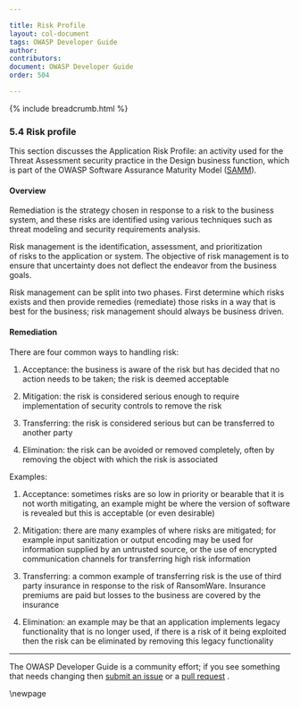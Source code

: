 ```yaml
---

title: Risk Profile
layout: col-document
tags: OWASP Developer Guide
author:
contributors:
document: OWASP Developer Guide
order: 504

---
```


{% include breadcrumb.html %}

### 5.4 Risk profile

This section discusses the Application Risk Profile: an activity used for the Threat Assessment security practice
in the Design business function, which is part of the OWASP Software Assurance Maturity Model ([SAMM][samm]).

#### Overview

Remediation is the strategy chosen in response to a risk to the business system,
and these risks are identified using various techniques such as threat modeling and security requirements analysis.

Risk management is the identification, assessment, and prioritization of risks to the application or system.
The objective of risk management is to ensure that uncertainty does not deflect the endeavor from the business goals.

Risk management can be split into two phases. First determine which risks exists
and then provide remedies (remediate) those risks in a way that is best for the business;
risk management should always be business driven.

#### Remediation

There are four common ways to handling risk:

1. Acceptance: the business is aware of the risk but has decided that no action needs to be taken;
    the risk is deemed acceptable

2. Mitigation: the risk is considered serious enough to require implementation of security controls to remove the risk

3. Transferring: the risk is considered serious but can be transferred to another party

4. Elimination: the risk can be avoided or removed completely,
    often by removing the object with which the risk is associated

Examples:

1. Acceptance: sometimes risks are so low in priority or bearable that it is not worth mitigating,
    an example might be where the version of software is revealed but this is acceptable (or even desirable)

2. Mitigation: there are many examples of where risks are mitigated;
    for example input sanitization or output encoding may be used for information supplied by an untrusted source,
    or the use of encrypted communication channels for transferring high risk information

3. Transferring: a common example of transferring risk is the use of third party insurance
    in response to the risk of RansomWare.
    Insurance premiums are paid but losses to the business are covered by the insurance

4. Elimination: an example may be that an application implements legacy functionality that is no longer used,
    if there is a risk of it being exploited then the risk can be eliminated by removing this legacy functionality

---
The OWASP Developer Guide is a community effort; if you see something that needs changing
then [submit an issue][issue] or a [pull request][pr] .

[issue]: https://github.com/OWASP/www-project-developer-guide/issues/new?labels=enhancement&template=request.md&title=Update:%2005-security-requirements/04-risk-profile
[pr]: https://github.com/OWASP/www-project-developer-guide/pulls
[samm]: https://owaspsamm.org/about/

\newpage
